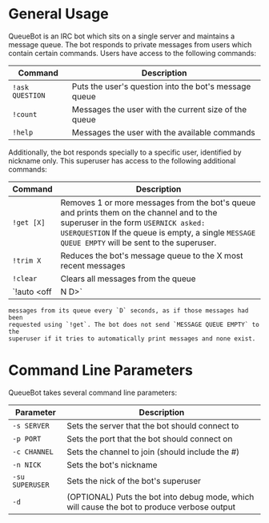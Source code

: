 General Usage
=============

QueueBot is an IRC bot which sits on a single server and maintains a message
queue. The bot responds to private messages from users which contain certain
commands. Users have access to the following commands:

Command | Description
------- | -----------
`!ask QUESTION` | Puts the user's question into the bot's message queue
`!count` | Messages the user with the current size of the queue
`!help` | Messages the user with the available commands

Additionally, the bot responds specially to a specific user, identified by
nickname only. This superuser has access to the following additional commands:

Command | Description
------- | -----------
`!get [X]` | Removes 1 or more messages from the bot's queue and prints them on the channel and to the superuser in the form `USERNICK asked: USERQUESTION` If the queue is empty, a single `MESSAGE QUEUE EMPTY` will be sent to the superuser.
`!trim X` | Reduces the bot's message queue to the X most recent messages
`!clear` | Clears all messages from the queue
`!auto <off | N D>` | Turns on/off the bot's auto mode. While in auto mode, the bot will print `N`
	messages from its queue every `D` seconds, as if those messages had been
	requested using `!get`. The bot does not send `MESSAGE QUEUE EMPTY` to the
	superuser if it tries to automatically print messages and none exist.

Command Line Parameters
=======================

QueueBot takes several command line parameters:

Parameter | Description
--------- | -----------
`-s SERVER` | Sets the server that the bot should connect to
`-p PORT` | Sets the port that the bot should connect on
`-c CHANNEL` | Sets the channel to join (should include the #)
`-n NICK` | Sets the bot's nickname
`-su SUPERUSER` | Sets the nick of the bot's superuser
`-d` | (OPTIONAL) Puts the bot into debug mode, which will cause the bot to produce verbose output